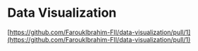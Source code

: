 # Data Visualization

[https://github.com/FaroukIbrahim-FII/data-visualization/pull/1](https://github.com/FaroukIbrahim-FII/data-visualization/pull/1)